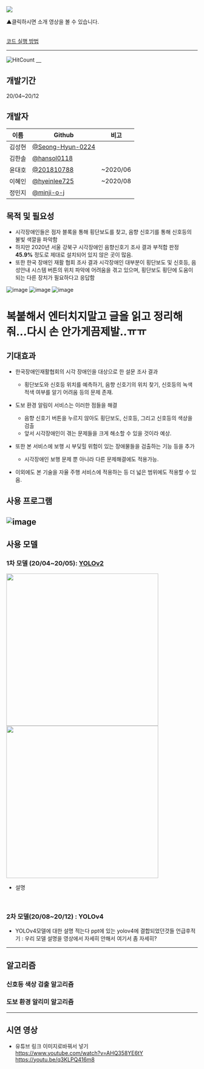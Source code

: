 <a href="https://www.youtube.com/watch?v=qxElChg70Ck">
  <img src="https://user-images.githubusercontent.com/45448731/101240773-bb971580-3734-11eb-8306-26d3920e593f.png"/>
</a>

▲클릭하시면 소개 영상을 볼 수 있습니다. 
<br><br>
 

[코드 실행 방법](https://github.com/minji-o-j/system-for-visually-impaired/blob/master/How%20to%20Use(%ED%95%9C%EA%B5%AD%EC%96%B4).md)

---
![HitCount](http://hits.dwyl.com/minji-o-j/system-for-visually-impaired.svg)
[　](https://github.com/ML-DL-Study/system-for-visually-impaired/compare/master...minji-o-j:master)


## 개발기간
20/04~20/12 

## 개발자
이름|Github|비고
----|---|---
김성현|[@Seong-Hyun-0224](https://github.com/Seong-Hyun-0224)|
김한솔|[@hansol0118](https://github.com/hansol0118)| 
윤대호|[@201810788](https://github.com/201810788)|~2020/06
이혜인|[@hyeinlee725](https://github.com/hyeinlee725)|~2020/08
정민지|[@minji-o-j](https://github.com/minji-o-j)|


## 목적 및 필요성 


-	시각장애인들은 점자 블록을 통해 횡단보도를 찾고, 음향 신호기를 통해 신호등의 불빛 색깔을 파악함
-	하지만 2020년 서울 강북구 시각장애인 음향신호기 조사 결과 부적합 판정 **45.9%** 정도로 제대로 설치되어 있지 않은 곳이 많음.
- 또한 한국 장애인 재활 협회 조사 결과 시각장애인 대부분이 횡단보도 및 신호등, 음성안내 시스템 버튼의 위치 파악에 어려움을 겪고 있으며, 횡단보도 횡단에 도움이 되는 다른 장치가 필요하다고 응답함  

![image](https://user-images.githubusercontent.com/61938029/101280932-6c71e300-380f-11eb-9f6b-617ac933f7ee.png)
![image](https://user-images.githubusercontent.com/61938029/101280935-70056a00-380f-11eb-86fb-46cfe8078322.png)
![image](https://user-images.githubusercontent.com/61938029/101280940-75fb4b00-380f-11eb-8fb5-95f6df5f094f.png)


# 복붙해서 엔터치지말고 글을 읽고 정리해줘...다시 손 안가게끔제발..ㅠㅠ

## 기대효과

- 한국장애인재활협회의 시각 장애인을 대상으로 한 설문 조사 결과 
  - 횡단보도와 신호등 위치를 예측하기, 음향 신호기의 위치 찾기, 신호등의 녹색 적색 여부를 알기 어려움 등의 문제 존재.
  
- 도보 환경 알림이 서비스는 이러한 점들을 해결
  - 음향 신호기 버튼을 누르지 않아도 횡단보도, 신호등, 그리고 신호등의 색상을 검출
  - 앞서 시각장애인이 겪는 문제들을 크게 해소할 수 있을 것이라 예상.

- 또한 본 서비스에 보행 시 부딪힐 위험이 있는 장애물들을 검출하는 기능 등을 추가
  - 시각장애인 보행 문제 뿐 아니라 다른 문제해결에도 적용가능.
  
- 이외에도 본 기술을 자율 주행 서비스에 적용하는 등 더 넓은 범위에도 적용할 수 있음.

## 사용 프로그램
![image](https://user-images.githubusercontent.com/45448731/101232065-c5982480-36f2-11eb-894f-bb80c7f722a4.png)
---
## 사용 모델
### 1차 모델 (20/04~20/05): [YOLOv2](https://github.com/minji-o-j/system-for-visually-impaired/tree/master/v.1.0_YOLOv2(~200529))

<img src="https://user-images.githubusercontent.com/61938029/101282894-f07d9800-381a-11eb-8383-0566207232e1.png" width="400px"/>   <img src="https://user-images.githubusercontent.com/61938029/101282941-2e7abc00-381b-11eb-9a7d-39cd680fa0c2.png" width="400px"/>

- 설명

<br>

### 2차 모델(20/08~20/12) : YOLOv4
- YOLOv4모델에 대한 설명 적는다
ppt에 있는 yolov4에 결합되었던것들 언급후적기 : 우리 모델 설명을 영상에서 자세히 안해서 여기서 좀 자세히?

---
## 알고리즘
### 신호등 색상 검출 알고리즘  
### 도보 환경 알리미 알고리즘  
---
## 시연 영상
- 유튜브 링크 이미지로바꿔서 넣기  
https://www.youtube.com/watch?v=AHQ358YE6tY  
https://youtu.be/q3KLPQ416m8  
